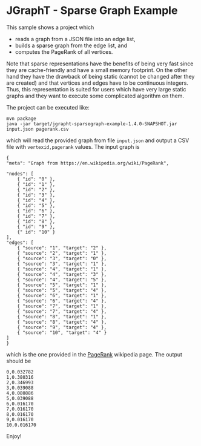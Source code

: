 
# JGraphT - Sparse Graph Example

This sample shows a project which 
 
 * reads a graph from a JSON file into an edge list, 
 * builds a sparse graph from the edge list, and 
 * computes the PageRank of all vertices.

Note that sparse representations have the benefits of being very fast since they are cache-friendly and 
have a small memory footprint. On the other hand they have the drawback of being static (cannot be 
changed after they are created) and that vertices and edges have to be continuous integers. 
Thus, this representation is suited for users which have very large static graphs and they want to 
execute some complicated algorithm on them.

The project can be executed like: 

```
mvn package
java -jar target/jgrapht-sparsegraph-example-1.4.0-SNAPSHOT.jar input.json pagerank.csv
```

which will read the provided graph from file `input.json` and output a CSV file with `vertexid,pagerank`
values. The input graph is 

```
{
"meta": "Graph from https://en.wikipedia.org/wiki/PageRank",

"nodes": [
    { "id": "0" },
    { "id": "1" },
    { "id": "2" },
    { "id": "3" },
    { "id": "4" },
    { "id": "5" },
    { "id": "6" },
    { "id": "7" },
    { "id": "8" },
    { "id": "9" },
    {" id": "10" }
],
"edges": [
    { "source": "1", "target": "2" },
    { "source": "2", "target": "1" },
    { "source": "3", "target": "0" },
    { "source": "3", "target": "1" },
    { "source": "4", "target": "1" },
    { "source": "4", "target": "3" },
    { "source": "4", "target": "5" },
    { "source": "5", "target": "1" },
    { "source": "5", "target": "4" },
    { "source": "6", "target": "1" },
    { "source": "6", "target": "4" },
    { "source": "7", "target": "1" },
    { "source": "7", "target": "4" },
    { "source": "8", "target": "1" },
    { "source": "8", "target": "4" },
    { "source": "9", "target": "4" },
    { "source": "10", "target": "4" }
]
}

```

which is the one provided in the [PageRank](https://en.wikipedia.org/wiki/PageRank) wikipedia page. The output should be 

```
0,0.032782
1,0.380316
2,0.346993
3,0.039088
4,0.080886
5,0.039088
6,0.016170
7,0.016170
8,0.016170
9,0.016170
10,0.016170
```


Enjoy!
